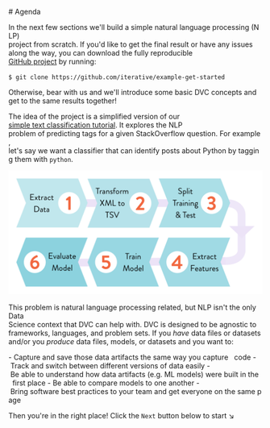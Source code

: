 # Agenda

In the next few sections we'll build a simple natural language processing (NLP)
project from scratch. If you'd like to get the final result or have any issues
along the way, you can download the fully reproducible
[GitHub project](https://github.com/iterative/example-get-started) by running:

```dvc
$ git clone https://github.com/iterative/example-get-started
```

Otherwise, bear with us and we'll introduce some basic DVC concepts and get to
the same results together!

The idea of the project is a simplified version of our
[simple text classification tutorial](/doc/tutorials/deep). It explores the NLP
problem of predicting tags for a given StackOverflow question. For example,
let's say we want a classifier that can identify posts about Python by tagging
them with `python`.

![](/static/img/example-flow-2x.png)

This problem is natural language processing related, but NLP isn't the only Data
Science context that DVC can help with. DVC is designed to be agnostic to
frameworks, languages, and problem sets. If you _have_ data files or datasets
and/or you _produce_ data files, models, or datasets and you want to:

- Capture and save those <abbr>data artifacts</abbr> the same way you capture
  code
- Track and switch between different versions of data easily
- Be able to understand how data artifacts (e.g. ML models) were built in the
  first place
- Be able to compare models to one another
- Bring software best practices to your team and get everyone on the same page

Then you're in the right place! Click the `Next` button below to start ↘
